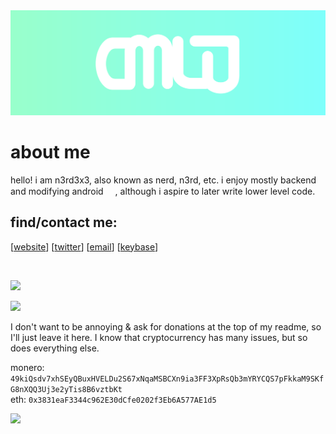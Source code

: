 <div align="center">
 <img width="1000" src="https://raw.githubusercontent.com/n3rd3x3/n3rd3x3/main/banner.svg">
</div>


# about me
hello! i am n3rd3x3, also known as nerd, n3rd, etc.
i enjoy mostly backend and modifying android <img src="https://user-images.githubusercontent.com/57784409/159374966-637abe65-2fbc-48e1-894b-7b6883e4a4bd.png" data-canonical-src="https://emojipedia-us.s3.dualstack.us-west-1.amazonaws.com/thumbs/120/microsoft/310/smiling-face-with-smiling-eyes_1f60a.png" width="15" height="15" />, although i aspire to later write lower level code.

## find/contact me:
[[website]] [[twitter]] [[email]] [[keybase]]

[website]: https://n3rd3x3.dev
[twitter]: https://twitter.com/n3rd3x3
[email]: mailto:👋@n3rd3x3.dev
[keybase]: https://keybase.io/n3rd3x3

<br>

<p>
  <a href="https://skillicons.dev">
    <img src="https://skillicons.dev/icons?i=bash,cs,dart,flutter,go,html,java,js,kotlin,nim,nodejs,react,ts" />
  </a>
</p>

<p>
  <a href="https://skillicons.dev">
    <img src="https://skillicons.dev/icons?i=androidstudio,arduino,aws,azure,figma,gcp,git,idea,kubernetes,linux,mongodb,raspberrypi,redis" />
  </a>
</p>

I don't want to be annoying & ask for donations at the top of my readme, so I'll just leave it here. I know that cryptocurrency has many issues, but so does everything else. <br>
 
monero: `49kiQsdv7xhSEyQBuxHVELDu2S67xNqaMSBCXn9ia3FF3XpRsQb3mYRYCQS7pFkkaM9SKfG8nXQQ3Uj3e2yTis8B6vztbKt` <br> 
eth: `0x3831eaF3344c962E30dCfe0202f3Eb6A577AE1d5`

  
<!-- shhhh -->
![](https://hit.yhype.me/github/profile?user_id=57784409)
